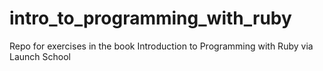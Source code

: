 # intro_to_programming_with_ruby
Repo for exercises in the book Introduction to Programming with Ruby via Launch School

